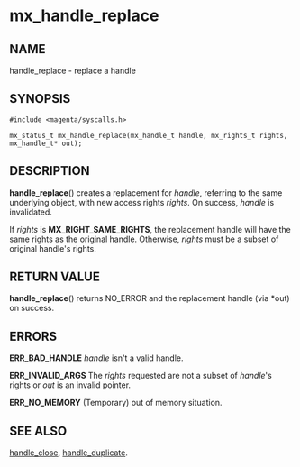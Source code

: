 # mx_handle_replace

## NAME

handle_replace - replace a handle

## SYNOPSIS

```
#include <magenta/syscalls.h>

mx_status_t mx_handle_replace(mx_handle_t handle, mx_rights_t rights, mx_handle_t* out);
```

## DESCRIPTION

**handle_replace**() creates a replacement for *handle*, referring to
the same underlying object, with new access rights *rights*. On success,
*handle* is invalidated.

If *rights* is **MX_RIGHT_SAME_RIGHTS**, the replacement handle will
have the same rights as the original handle. Otherwise, *rights* must be
a subset of original handle's rights.

## RETURN VALUE

**handle_replace**() returns NO_ERROR and the replacement handle (via *out)
on success.

## ERRORS

**ERR_BAD_HANDLE**  *handle* isn't a valid handle.

**ERR_INVALID_ARGS**  The *rights* requested are not a subset of
*handle*'s rights or *out* is an invalid pointer.

**ERR_NO_MEMORY**  (Temporary) out of memory situation.

## SEE ALSO

[handle_close](handle_close.md),
[handle_duplicate](handle_duplicate.md).

